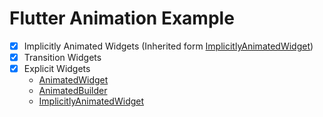 # Flutter Animation Example

- [x] Implicitly Animated Widgets (Inherited form [ImplicitlyAnimatedWidget](https://docs.flutter.io/flutter/widgets/ImplicitlyAnimatedWidget-class.html))
- [x] Transition Widgets
- [x] Explicit Widgets
  - [AnimatedWidget](https://docs.flutter.io/flutter/widgets/AnimatedWidget-class.html)
  - [AnimatedBuilder](https://docs.flutter.io/flutter/widgets/AnimatedBuilder-class.html)
  - [ImplicitlyAnimatedWidget](https://docs.flutter.io/flutter/widgets/ImplicitlyAnimatedWidget-class.html)
